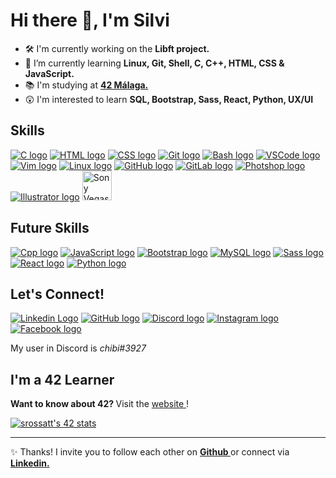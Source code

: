 # Hi there 👋, I'm Silvi

- 🛠 I'm currently working on the <b> Libft project. </b>
- 🌱 I’m currently learning <b> Linux, Git, Shell, C, C++, HTML, CSS & JavaScript. </b>
- 📚 I'm studying at <b> <a href="https://www.42malaga.com/"> 42 Málaga. </a> </b>
- 😲 I'm interested to learn <b> SQL, Bootstrap, Sass, React, Python, UX/UI </b> <br>

## Skills

<a href="https://www.w3schools.com/c/"><img src="https://skillicons.dev/icons?i=c" alt="C logo" /></a>
<a href="https://www.w3schools.com/html/default.asp"><img src="https://skillicons.dev/icons?i=html" alt="HTML logo" /></a>
<a href="https://www.w3schools.com/css/"><img src="https://skillicons.dev/icons?i=css" alt="CSS logo" /></a>
<a href="https://git-scm.com/"><img src="https://skillicons.dev/icons?i=git" alt="Git logo" /></a>
<a href="https://www.javatpoint.com/bash"><img src="https://skillicons.dev/icons?i=bash" alt="Bash logo" /></a>
<a href="https://code.visualstudio.com/"><img src="https://skillicons.dev/icons?i=vscode" alt="VSCode logo" /></a>
<a href="https://www.vim.org/"><img src="https://skillicons.dev/icons?i=vim" alt="Vim logo" /></a>
<a href="https://www.linux.org/"><img src="https://skillicons.dev/icons?i=linux" alt="Linux logo" /></a>
<a href="https://github.com/"><img src="https://skillicons.dev/icons?i=github" alt="GitHub logo" /></a>
<a href="https://about.gitlab.com/"><img src="https://skillicons.dev/icons?i=gitlab" alt="GitLab logo" /></a>
<a href="https://www.adobe.com/es/products/photoshop.html"><img src="https://skillicons.dev/icons?i=ps" alt="Photshop logo" /></a>
<a href="https://www.adobe.com/es/products/illustrator.html"><img src="https://skillicons.dev/icons?i=ai" alt="Illustrator logo" /></a>
<a href="https://www.vegascreativesoftware.com/es/"><img src="https://i.pinimg.com/originals/e2/f1/4f/e2f14fd81ae695ebae159a8b0ef53fcd.png" alt="Sony Vegas logo" length="47px" width="47px" /></a>

## Future Skills

<a href="https://www.learncpp.com/"><img src="https://skillicons.dev/icons?i=cpp" alt="Cpp logo" /></a>
<a href="https://www.javascript.com/"><img src="https://skillicons.dev/icons?i=js" alt="JavaScript logo" /></a>
<a href="https://getbootstrap.com/"><img src="https://skillicons.dev/icons?i=bootstrap" alt="Bootstrap logo" /></a>
<a href="https://www.mysql.com/"><img src="https://skillicons.dev/icons?i=mysql" alt="MySQL logo" /></a>
<a href="https://sass-lang.com/"><img src="https://skillicons.dev/icons?i=sass" alt="Sass logo" /></a>
<a href="https://es.reactjs.org/"><img src="https://skillicons.dev/icons?i=react" alt="React logo" /></a>
<a href="https://www.python.org/downloads/"><img src="https://skillicons.dev/icons?i=py" alt="Python logo" /></a>



## Let's Connect!

<a href="https://www.linkedin.com/in/silvinarossatti/"><img src="https://skillicons.dev/icons?i=linkedin" alt="Linkedin Logo"></a>
<a href="https://github.com/silvinarossatti"><img src="https://skillicons.dev/icons?i=github" alt="GitHub logo" /></a>
<a href="https://discord.com/"><img src="https://skillicons.dev/icons?i=discord" alt="Discord logo" /></a>
<a href="https://www.instagram.com/chibirossatti/"><img src="https://skillicons.dev/icons?i=instagram" alt="Instagram logo" /></a>
<a href="https://www.facebook.com/silmaross"><img src="https://skillicons.dev/icons?i=facebook" alt="Facebook logo" /></a>

My user in Discord is <i> chibi#3927 </i>

## I'm a 42 Learner

<b> Want to know about 42? </b> Visit the <a href="https://42.fr/en/homepage/"> website </a> !

<a href="https://github.com/oakoudad/badge42"><img src="https://badge.mediaplus.ma/black/srossatt?1337Badge=off&UM6P=off" alt="srossatt's 42 stats" /></a>
 
<hr>
 
 ✨ Thanks! I invite you to follow each other on <b> <a href="https://github.com/silvinarossatti"> Github </a> </b> or connect via <b> <a href="https://www.linkedin.com/in/silvinarossatti/"> Linkedin. </b>
